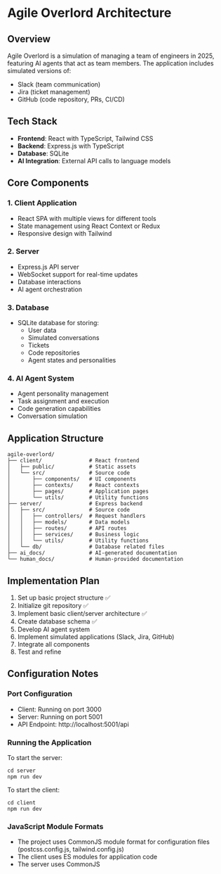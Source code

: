 # Agile Overlord Architecture

## Overview
Agile Overlord is a simulation of managing a team of engineers in 2025, featuring AI agents that act as team members. The application includes simulated versions of:
- Slack (team communication)
- Jira (ticket management)
- GitHub (code repository, PRs, CI/CD)

## Tech Stack
- **Frontend**: React with TypeScript, Tailwind CSS
- **Backend**: Express.js with TypeScript
- **Database**: SQLite
- **AI Integration**: External API calls to language models

## Core Components

### 1. Client Application
- React SPA with multiple views for different tools
- State management using React Context or Redux
- Responsive design with Tailwind

### 2. Server
- Express.js API server
- WebSocket support for real-time updates
- Database interactions
- AI agent orchestration

### 3. Database
- SQLite database for storing:
  - User data
  - Simulated conversations
  - Tickets
  - Code repositories
  - Agent states and personalities

### 4. AI Agent System
- Agent personality management
- Task assignment and execution
- Code generation capabilities
- Conversation simulation

## Application Structure
```
agile-overlord/
├── client/               # React frontend
│   ├── public/           # Static assets
│   └── src/              # Source code
│       ├── components/   # UI components
│       ├── contexts/     # React contexts
│       ├── pages/        # Application pages
│       └── utils/        # Utility functions
├── server/               # Express backend
│   ├── src/              # Source code
│   │   ├── controllers/  # Request handlers
│   │   ├── models/       # Data models
│   │   ├── routes/       # API routes
│   │   ├── services/     # Business logic
│   │   └── utils/        # Utility functions
│   └── db/               # Database related files
├── ai_docs/              # AI-generated documentation
└── human_docs/           # Human-provided documentation
```

## Implementation Plan
1. Set up basic project structure ✅
2. Initialize git repository ✅
3. Implement basic client/server architecture ✅
4. Create database schema ✅
5. Develop AI agent system
6. Implement simulated applications (Slack, Jira, GitHub)
7. Integrate all components
8. Test and refine

## Configuration Notes

### Port Configuration
- Client: Running on port 3000
- Server: Running on port 5001
- API Endpoint: http://localhost:5001/api

### Running the Application
To start the server:
```
cd server
npm run dev
```

To start the client:
```
cd client
npm run dev
```

### JavaScript Module Formats
- The project uses CommonJS module format for configuration files (postcss.config.js, tailwind.config.js)
- The client uses ES modules for application code
- The server uses CommonJS